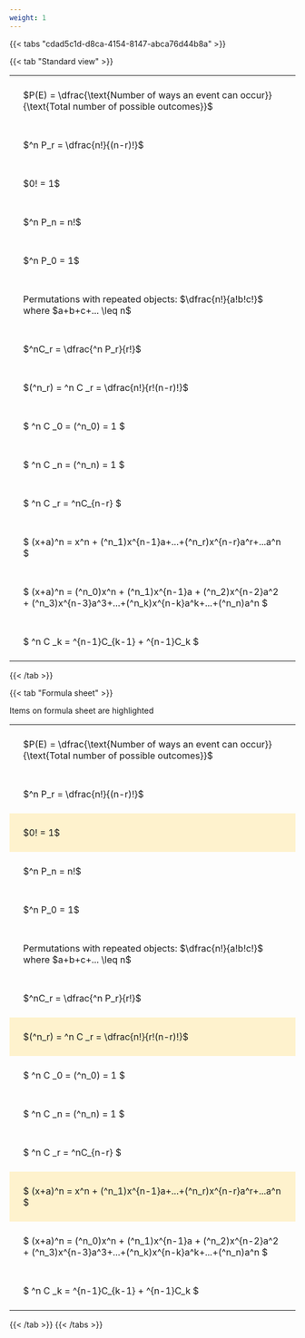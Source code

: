 ```yaml
---
weight: 1
---
```


{{< tabs "cdad5c1d-d8ca-4154-8147-abca76d44b8a" >}}

{{< tab "Standard view" >}}

<style type="text/css">
#T_d9bb9 th.col_heading {
  text-align: left;
  font-size: 1em;
}
#T_d9bb9 td {
  text-align: left;
  font-size: 1em;
  padding: 1.5em;
}
</style>
<table id="T_d9bb9">
  <thead>
  </thead>
  <tbody>
    <tr>
      <td id="T_d9bb9_row0_col0" class="data row0 col0" >$P(E) = \dfrac{\text{Number of ways an event can occur}}{\text{Total number of possible outcomes}}$</td>
    </tr>
    <tr>
      <td id="T_d9bb9_row1_col0" class="data row1 col0" >$^n P_r = \dfrac{n!}{(n-r)!}$</td>
    </tr>
    <tr>
      <td id="T_d9bb9_row2_col0" class="data row2 col0" >$0! = 1$</td>
    </tr>
    <tr>
      <td id="T_d9bb9_row3_col0" class="data row3 col0" >$^n P_n = n!$</td>
    </tr>
    <tr>
      <td id="T_d9bb9_row4_col0" class="data row4 col0" >$^n P_0 = 1$</td>
    </tr>
    <tr>
      <td id="T_d9bb9_row5_col0" class="data row5 col0" >Permutations with repeated objects: $\dfrac{n!}{a!b!c!}$ where $a+b+c+... \leq n$</td>
    </tr>
    <tr>
      <td id="T_d9bb9_row6_col0" class="data row6 col0" >$^nC_r = \dfrac{^n P_r}{r!}$</td>
    </tr>
    <tr>
      <td id="T_d9bb9_row7_col0" class="data row7 col0" >$(^n_r) = ^n C _r = \dfrac{n!}{r!(n-r)!}$</td>
    </tr>
    <tr>
      <td id="T_d9bb9_row8_col0" class="data row8 col0" >$ ^n C _0 = (^n_0) = 1 $</td>
    </tr>
    <tr>
      <td id="T_d9bb9_row9_col0" class="data row9 col0" >$ ^n C _n = (^n_n) = 1 $</td>
    </tr>
    <tr>
      <td id="T_d9bb9_row10_col0" class="data row10 col0" >$ ^n C _r = ^nC_{n-r} $</td>
    </tr>
    <tr>
      <td id="T_d9bb9_row11_col0" class="data row11 col0" >$ (x+a)^n = x^n + (^n_1)x^{n-1}a+...+(^n_r)x^{n-r}a^r+...a^n    $</td>
    </tr>
    <tr>
      <td id="T_d9bb9_row12_col0" class="data row12 col0" >$ (x+a)^n = (^n_0)x^n + (^n_1)x^{n-1}a + (^n_2)x^{n-2}a^2 + (^n_3)x^{n-3}a^3+...+(^n_k)x^{n-k}a^k+...+(^n_n)a^n $</td>
    </tr>
    <tr>
      <td id="T_d9bb9_row13_col0" class="data row13 col0" >$ ^n C _k = ^{n-1}C_{k-1} + ^{n-1}C_k $</td>
    </tr>
  </tbody>
</table>
{{< /tab >}}

{{< tab "Formula sheet" >}}

Items on formula sheet are highlighted 
<br>
<style type="text/css">
#T_081b7 th.col_heading {
  text-align: left;
  font-size: 1em;
}
#T_081b7 td {
  text-align: left;
  font-size: 1em;
  padding: 1.5em;
}
#T_081b7_row0_col0, #T_081b7_row1_col0, #T_081b7_row3_col0, #T_081b7_row4_col0, #T_081b7_row5_col0, #T_081b7_row6_col0, #T_081b7_row8_col0, #T_081b7_row9_col0, #T_081b7_row10_col0, #T_081b7_row12_col0, #T_081b7_row13_col0 {
  background-color: rgba(0,0,0,0);
}
#T_081b7_row2_col0, #T_081b7_row7_col0, #T_081b7_row11_col0 {
  background-color: rgba(255,194,10, 0.2);
}
</style>
<table id="T_081b7">
  <thead>
  </thead>
  <tbody>
    <tr>
      <td id="T_081b7_row0_col0" class="data row0 col0" >$P(E) = \dfrac{\text{Number of ways an event can occur}}{\text{Total number of possible outcomes}}$</td>
    </tr>
    <tr>
      <td id="T_081b7_row1_col0" class="data row1 col0" >$^n P_r = \dfrac{n!}{(n-r)!}$</td>
    </tr>
    <tr>
      <td id="T_081b7_row2_col0" class="data row2 col0" >$0! = 1$</td>
    </tr>
    <tr>
      <td id="T_081b7_row3_col0" class="data row3 col0" >$^n P_n = n!$</td>
    </tr>
    <tr>
      <td id="T_081b7_row4_col0" class="data row4 col0" >$^n P_0 = 1$</td>
    </tr>
    <tr>
      <td id="T_081b7_row5_col0" class="data row5 col0" >Permutations with repeated objects: $\dfrac{n!}{a!b!c!}$ where $a+b+c+... \leq n$</td>
    </tr>
    <tr>
      <td id="T_081b7_row6_col0" class="data row6 col0" >$^nC_r = \dfrac{^n P_r}{r!}$</td>
    </tr>
    <tr>
      <td id="T_081b7_row7_col0" class="data row7 col0" >$(^n_r) = ^n C _r = \dfrac{n!}{r!(n-r)!}$</td>
    </tr>
    <tr>
      <td id="T_081b7_row8_col0" class="data row8 col0" >$ ^n C _0 = (^n_0) = 1 $</td>
    </tr>
    <tr>
      <td id="T_081b7_row9_col0" class="data row9 col0" >$ ^n C _n = (^n_n) = 1 $</td>
    </tr>
    <tr>
      <td id="T_081b7_row10_col0" class="data row10 col0" >$ ^n C _r = ^nC_{n-r} $</td>
    </tr>
    <tr>
      <td id="T_081b7_row11_col0" class="data row11 col0" >$ (x+a)^n = x^n + (^n_1)x^{n-1}a+...+(^n_r)x^{n-r}a^r+...a^n    $</td>
    </tr>
    <tr>
      <td id="T_081b7_row12_col0" class="data row12 col0" >$ (x+a)^n = (^n_0)x^n + (^n_1)x^{n-1}a + (^n_2)x^{n-2}a^2 + (^n_3)x^{n-3}a^3+...+(^n_k)x^{n-k}a^k+...+(^n_n)a^n $</td>
    </tr>
    <tr>
      <td id="T_081b7_row13_col0" class="data row13 col0" >$ ^n C _k = ^{n-1}C_{k-1} + ^{n-1}C_k $</td>
    </tr>
  </tbody>
</table>
{{< /tab >}}
{{< /tabs >}}